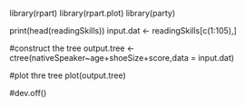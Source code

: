 library(rpart)
library(rpart.plot)
library(party)

print(head(readingSkills))
input.dat <- readingSkills[c(1:105),]

#construct the tree
output.tree <- ctree(nativeSpeaker~age+shoeSize+score,data = input.dat)

#plot thre tree
plot(output.tree)

#dev.off()
